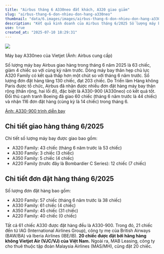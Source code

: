 ```yaml
---
title: "Airbus tháng 6 A330neo đắt khách, A320 giao giảm"
slug: "airbus-thang-6-don-nhieu-don-hang-a330neo"
thumbnail: "data/6.images/images/airbus-thang-6-don-nhieu-don-hang-a330neo.webp"
description: "Kết quả kinh doanh của Airbus tháng 6/2025 Số lượng máy bay A330neo được đặt tăng mạnh, trong khi A320 giao hàng giảm nhẹ. Vietjet đặt mua 20 chiếc A330neo."
use: true
created_at: "2025-07-10 18:29:31"
---
```


![](/images/20250710-00000001-awire-000-1-view.webp)

Máy bay A330neo của Vietjet (Ảnh: Airbus cung cấp)

Số lượng máy bay Airbus giao hàng trong tháng 6 năm 2025 là 63 chiếc, giảm 4 chiếc so với cùng kỳ năm trước. Dòng máy bay thân hẹp chủ lực A320 Family có kết quả thấp hơn một chút so với tháng 6 năm trước. Số lượng đơn đặt hàng tăng 130 chiếc, đạt 203 chiếc. Do Triển lãm Hàng không Paris được tổ chức, Airbus đã nhận được nhiều đơn đặt hàng máy bay thân rộng (thân rộng, hai lối đi), đặc biệt là A330-900 (A330neo) có kết quả tốt. Đối thủ cạnh tranh Boeing đã giao 60 chiếc (tháng 6 năm trước là 44 chiếc) và nhận 116 đơn đặt hàng (cùng kỳ là 14 chiếc) trong tháng 6.

[Ảnh: A330-900 trình diễn bay](https://www.aviationwire.jp/archives/154592/180716_2812_a330neo_aib_fia18-640)

## Chi tiết giao hàng tháng 6/2025

Chi tiết số lượng máy bay được giao bao gồm:

*   A320 Family: 43 chiếc (tháng 6 năm trước là 53 chiếc)
*   A330 Family: 3 chiếc (3 chiếc)
*   A350 Family: 5 chiếc (4 chiếc)
*   A220 Family (trước đây là Bombardier C Series): 12 chiếc (7 chiếc)

## Chi tiết đơn đặt hàng tháng 6/2025

Số lượng đơn đặt hàng bao gồm:

*   A320 Family: 57 chiếc (tháng 6 năm trước là 38 chiếc)
*   A330 Family: 61 chiếc (4 chiếc)
*   A350 Family: 45 chiếc (31 chiếc)
*   A220 Family: 40 chiếc (0 chiếc)

Tất cả 61 chiếc A330 được đặt hàng đều là A330-900. Trong đó, 21 chiếc đến từ IAG (International Airlines Group), công ty mẹ của British Airways (BAW/BA) và Iberia Airlines (IBE/IB). **20 chiếc được đặt bởi hãng hàng không Vietjet Air (VJC/VJ) của Việt Nam.** Ngoài ra, MAB Leasing, công ty cho thuê thuộc tập đoàn Malaysia Airlines (MAS/MH), cũng đặt 20 chiếc.